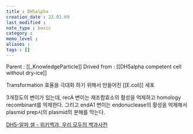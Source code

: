 ```yaml
---
title : DH5alpha
creation_date : 23.02.09
last_modified :
note_type : basic
category :
memo_level :
aliases : 
tags : []
---
```


Parent : [[_KnowledgeParticle]]
Drived from : [[DH5alpha competent cell without dry-ice]]

Transformation 효율을 극대화 하기 위해서 만들어진 [[E.coli]] 세포

3개정도의 변이가 있는데, recA 변이는 재조합효소의 활성을 억제하고 homology recombinant를 억제한다. 그리고 endA1 변이는 endonuclease의 활성을 억제해서 plasmid prep시의 plasmid의 분해를 막는다. 

[DH5-알파 셀 - 위키백과, 우리 모두의 백과사전](https://ko.wikipedia.org/wiki/DH5-%EC%95%8C%ED%8C%8C_%EC%85%80)

